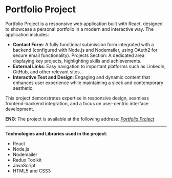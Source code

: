 # Portfolio Project

Portfolio Project is a responsive web application built with React, designed to showcase a personal portfolio in a modern and interactive way. The application includes:

* **Contact Form**: 
A fully functional submission form integrated with a backend (configured with Node.js and Nodemailer, using OAuth2 for secure email functionality).
Projects Section: 
A dedicated area displaying key projects, highlighting skills and achievements.
* **External Links**: 
Easy navigation to important platforms such as LinkedIn, GitHub, and other relevant sites.
* **Interactive Text and Design**: 
Engaging and dynamic content that enhances user experience while maintaining a sleek and contemporary aesthetic.

This project demonstrates expertise in responsive design, seamless frontend-backend integration, and a focus on user-centric interface development.

**ENG**: The project is available at the following address:
*[Portfolio Project](https://anjax1999.github.io/portfolio-project/)*

---

**Technologies and Libraries used in the project**:

* React
* Node.js
* Nodemailer
* Redux Toolkit
* JavaScript
* HTML5 and CSS3
